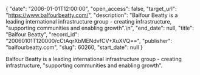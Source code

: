 {
  "date": "2006-01-01T12:00:00", 
  "open_access": false, 
  "target_url": "https://www.balfourbeatty.com/", 
  "description": "Balfour Beatty is a leading international infrastructure group - creating infrastructure, \"supporting communities and enabling growth\".\n", 
  "end_date": null, 
  "title": "Balfour Beatty", 
  "record_id": "20060101T120000/cCtAqrXbMENdvfCV+XuXVQ==", 
  "publisher": "balfourbeatty.com", 
  "slug": 60260, 
  "start_date": null
}

Balfour Beatty is a leading international infrastructure group - creating infrastructure, "supporting communities and enabling growth".
